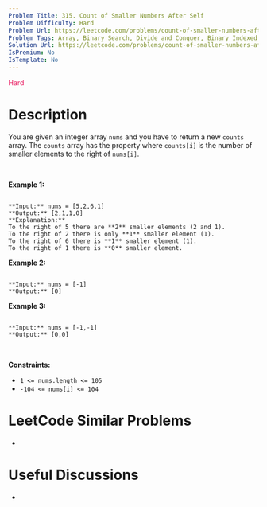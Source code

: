 ```yaml
---
Problem Title: 315. Count of Smaller Numbers After Self
Problem Difficulty: Hard
Problem Url: https://leetcode.com/problems/count-of-smaller-numbers-after-self/
Problem Tags: Array, Binary Search, Divide and Conquer, Binary Indexed Tree, Segment Tree, Merge Sort, Ordered Set
Solution Url: https://leetcode.com/problems/count-of-smaller-numbers-after-self/solution/
IsPremium: No
IsTemplate: No
---
```


<span style="color: rgb(233, 30, 99);">Hard</span>

# Description

You are given an integer array `nums` and you have to return a new `counts` array. The `counts` array has the property where `counts[i]` is the number of smaller elements to the right of `nums[i]`.


 


**Example 1:**



```

**Input:** nums = [5,2,6,1]
**Output:** [2,1,1,0]
**Explanation:**
To the right of 5 there are **2** smaller elements (2 and 1).
To the right of 2 there is only **1** smaller element (1).
To the right of 6 there is **1** smaller element (1).
To the right of 1 there is **0** smaller element.

```

**Example 2:**



```

**Input:** nums = [-1]
**Output:** [0]

```

**Example 3:**



```

**Input:** nums = [-1,-1]
**Output:** [0,0]

```

 


**Constraints:**


* `1 <= nums.length <= 105`
* `-104 <= nums[i] <= 104`




# LeetCode Similar Problems

- []()

# Useful Discussions

- []()
